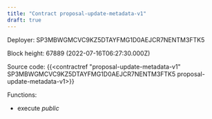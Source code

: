 ```yaml
---
title: "Contract proposal-update-metadata-v1"
draft: true
---
```

Deployer: SP3MBWGMCVC9KZ5DTAYFMG1D0AEJCR7NENTM3FTK5


 



Block height: 67889 (2022-07-16T06:27:30.000Z)

Source code: {{<contractref "proposal-update-metadata-v1" SP3MBWGMCVC9KZ5DTAYFMG1D0AEJCR7NENTM3FTK5 proposal-update-metadata-v1>}}

Functions:

* execute _public_
